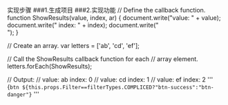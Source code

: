 实现步骤
###1.生成项目
###2.实现功能
// Define the callback function.
function ShowResults(value, index, ar) {
    document.write("value: " + value);
    document.write(" index: " + index);
    document.write("<br />");
}

// Create an array.
var letters = ['ab', 'cd', 'ef'];

// Call the ShowResults callback function for each
// array element.
letters.forEach(ShowResults);

// Output:
//  value: ab index: 0
//  value: cd index: 1
//  value: ef index: 2
'''
{`btn ${this.props.Filter==filterTypes.COMPLICED?"btn-success":"btn-danger"}`
'''
